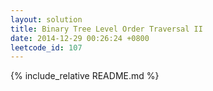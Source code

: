 ```yaml
---
layout: solution
title: Binary Tree Level Order Traversal II
date: 2014-12-29 00:26:24 +0800
leetcode_id: 107
---
```

{% include_relative README.md %}
